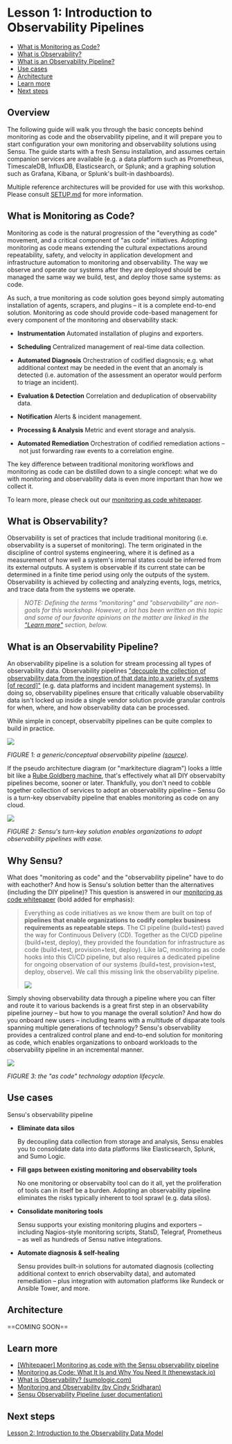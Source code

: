 # Lesson 1: Introduction to Observability Pipelines

- [What is Monitoring as Code?](#what-is-monitoring-as-code)
- [What is Observability?](#what-is-observability)
- [What is an Observability Pipeline?](#what-is-an-observability-pipeline)
- [Use cases](#use-cases)
- [Architecture](#architecture)
- [Learn more](#learn-more)
- [Next steps](#next-steps)

## Overview

The following guide will walk you through the basic concepts behind monitoring as code and the observability pipeline, and it will prepare you to start configuration your own monitoring and observability solutions using Sensu.
The guide starts with a fresh Sensu installation, and assumes certain companion services are available (e.g. a data platform such as Prometheus, TimescaleDB, InfluxDB, Elasticsearch, or Splunk; and a graphing solution such as Grafana, Kibana, or Splunk's built-in dashboards).

Multiple reference architectures will be provided for use with this workshop.
Please consult [SETUP.md](/SETUP.md) for more information.

## What is Monitoring as Code?

Monitoring as code is the natural progression of the "everything as code" movement, and a critical component of "as code" initiatives.
Adopting monitoring as code means extending the cultural expectations around repeatability, safety, and velocity in application development and infrastructure automation to monitoring and observability.
The way we observe and operate our systems after they are deployed should be managed the same way we build, test, and deploy those same systems: as code.

As such, a true monitoring as code solution goes beyond simply automating installation of agents, scrapers, and plugins – it is a complete end-to-end solution.
Monitoring as code should provide code-based management for every component of the monitoring and observability stack:

- **Instrumentation**
  Automated installation of plugins and exporters.

- **Scheduling**
  Centralized management of real-time data collection.

- **Automated Diagnosis**
  Orchestration of codified diagnosis; e.g. what additional context may be needed in the event that an anomaly is detected (i.e. automation of the assessment an operator would perform to triage an incident).

- **Evaluation & Detection**
  Correlation and deduplication of observability data.

- **Notification**
  Alerts & incident management.

- **Processing & Analysis**
  Metric and event storage and analysis.

- **Automated Remediation**
  Orchestration of codified remediation actions – not just forwarding raw events to a correlation engine.

The key difference between traditional monitoring workflows and monitoring as code can be distilled down to a single concept: what we do with monitoring and observability data is even more important than how we collect it.

To learn more, please check out our [monitoring as code whitepaper](https://sensu.io/resources/whitepaper/monitoring-as-code-with-sensu).

## What is Observability?

Observability is set of practices that include traditional monitoring (i.e. observability is a superset of monitoring).
The term originated in the discipline of control systems engineering, where it is defined as a measurement of how well a system's internal states could be inferred from its external outputs.
A system is observable if its current state can be determined in a finite time period using only the outputs of the system.
Observability is achieved by collecting and analyzing events, logs, metrics, and trace data from the systems we operate.

> _NOTE: Defining the terms "monitoring" and "observability" are non-goals for this workshop.
> However, a lot has been written on this topic and some of our favorite opinions on the matter are linked in the ["Learn more"](#learn-more) section, below._

## What is an Observability Pipeline?

An observability pipeline is a solution for stream processing all types of observability data.
Observability pipelines ["decouple the collection of observability data from the ingestion of that data into a variety of systems [of record]"](https://bravenewgeek.com/the-observability-pipeline/) (e.g. data platforms and incident management systems).
In doing so, observability pipelines ensure that critically valuable observability data isn't locked up inside a single vendor solution provide granular controls for when, where, and how observability data can be processed.

While simple in concept, observabilty pipelines can be quite complex to build in practice.

![](img/observability_pipeline.png)

_FIGURE 1: a generic/conceptual observability pipeline ([source](https://bravenewgeek.com/the-observability-pipeline/))._

If the pseudo architecture diagram (or "markitecture diagram") looks a little bit like a [Rube Goldberg machine](https://en.wikipedia.org/wiki/Rube_Goldberg_machine), that's effectively what all DIY observabilty pipelines become, sooner or later.
Thankfully, you don't need to cobble together collection of services to adopt an observability pipeline – Sensu Go is a turn-key observabilty pipeline that enables monitoring as code on any cloud.

![](img/sensu-observability-pipeline)

_FIGURE 2: Sensu's turn-key solution enables organizations to adopt observability pipelines with ease._

## Why Sensu?

What does "monitoring as code" and the "observability pipeline" have to do with eachother?
And how is Sensu's solution better than the alternatives (including the DIY pipeline)?
This question is answered in our [monitoring as code whitepaper](https://sensu.io/resources/whitepaper/monitoring-as-code-with-sensu) (bold added for emphasis):

> Everything as code initiatives as we know them are built on top of **pipelines that enable organizations to codify complex business requirements as repeatable steps**.
> The CI pipeline (build+test) paved the way for Continuous Delivery (CD).
> Together as the CI/CD pipeline (build+test, deploy), they provided the foundation for infrastructure as code (build+test, provision+test, deploy).
> Like IaC, monitoring as code hooks into this CI/CD pipeline, but also requires a dedicated pipeline for ongoing observation of our systems (build+test, provision+test, deploy, observe).
> We call this missing link the observability pipeline.
>
> ![](img/everything-as-code.png)

Simply shoving observability data through a pipeline where you can filter and route it to various backends is a great first step in an observability pipeline journey – but how to you manage the overall solution?
And how do you onboard new users – including teams with a multitude of disparate tools spanning multiple generations of technology?
Sensu's observability provides a centralized control plane and end-to-end solution for monitoring as code, which enables organizations to onboard workloads to the observability pipeline in an incremental manner.

![](img/technology-adoption-lifecycle.jpg)

_FIGURE 3: the "as code" technology adoption lifecycle._


## Use cases

Sensu's observability pipeline

- **Eliminate data silos**

  By decoupling data collection from storage and analysis, Sensu enables you to consolidate data into data platforms like Elasticsearch, Splunk, and Sumo Logic.

- **Fill gaps between existing monitoring and observability tools**

  No one monitoring or observabilty tool can do it all, yet the proliferation of tools can in itself be a burden.
  Adopting an observability pipeline eliminates the risks typically inherent to tool sprawl (e.g. data silos).

- **Consolidate monitoring tools**

  Sensu supports your existing monitoring plugins and exporters – including Nagios-style monitoring scripts, StatsD, Telegraf, Prometheus – as well as hundreds of Sensu native integrations.

- **Automate diagnosis & self-healing**

  Sensu provides built-in solutions for automated diagnosis (collecting additional context to enrich observabilty data), and automated remediation – plus integration with automation platforms like Rundeck or Ansible Tower, and more.

## Architecture

==COMING SOON==

## Learn more

- [[Whitepaper] Monitoring as code with the Sensu observability pipeline](https://sensu.io/resources/whitepaper/monitoring-as-code-with-sensu)
- [Monitoring as Code: What It Is and Why You Need It (thenewstack.io)](https://thenewstack.io/monitoring-as-code-what-it-is-and-why-you-need-it/)
- [What is Observability? (sumologic.com)](https://www.sumologic.com/glossary/observability/)
- [Monitoring and Observability (by Cindy Sridharan)](https://copyconstruct.medium.com/monitoring-and-observability-8417d1952e1c)
- [Sensu Observability Pipeline (user documentation)](https://docs.sensu.io/sensu-go/latest/observability-pipeline/)

## Next steps

[Lesson 2: Introduction to the Observability Data Model](../02/README.md#readme)
